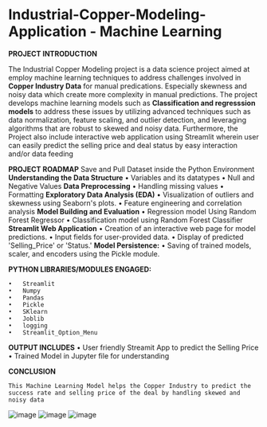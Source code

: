 # Industrial-Copper-Modeling-Application - Machine Learning 

**PROJECT INTRODUCTION**

The Industrial Copper Modeling project is a data science project aimed at employ machine learning techniques to address challenges involved in **Copper Industry Data** for manual predications. Especially skewness and noisy data which create more complexity in manual predictions. The project develops machine learning models such as **Classification and regresssion models** to address these issues by utilizing advanced techniques such as data normalization, feature scaling, and outlier detection, and leveraging algorithms that are robust to skewed and noisy data. Furthermore, the Project also include interactive web application using Streamlit wherein user can easily predict the selling price and deal status by easy interaction and/or data feeding

**PROJECT ROADMAP**
Save and Pull Dataset inside the Python Environment
**Understanding the Data Structure**
  •	Variables and its datatypes 
  •	Null and Negative Values
**Data Preprocessing**
  •	Handling missing values
  •	Formatting
**Exploratory Data Analysis (EDA)**
  •	Visualization of outliers and skewness using Seaborn's plots.
  •	Feature engineering and correlation analysis
**Model Building and Evaluation**
  •	Regression model Using Random Forest Regressor
  •	Classification model using Random Forest Classifier
**Streamlit Web Application**
  •	Creation of an interactive web page for model predictions.
  •	Input fields for user-provided data.
  •	Display of predicted 'Selling_Price' or 'Status.'
**Model Persistence:**
  •	Saving of trained models, scaler, and encoders using the Pickle module.

**PYTHON LIBRARIES/MODULES ENGAGED:**
    
    •	Streamlit
    •	Numpy
    •	Pandas
    •	Pickle
    •	SKlearn
    •	Joblib
    •	logging
    •	Streamlit_Option_Menu

**OUTPUT INCLUDES**
    •	User friendly Streamit App to predict the Selling Price
    •	Trained Model in Jupyter file for understanding

**CONCLUSION**

	This Machine Learning Model helps the Copper Industry to predict the success rate and selling price of the deal by handling skewed and noisy data 

 ![image](https://github.com/user-attachments/assets/3e865050-a197-4682-92e5-a3cab20d0240)
 ![image](https://github.com/user-attachments/assets/9fb9a1ed-7b71-4633-b4b2-b11863b18fcf)
 ![image](https://github.com/user-attachments/assets/a1e452cd-ae4f-47d8-93bf-4e12927c6354)



